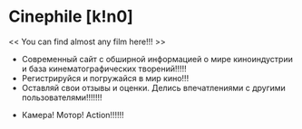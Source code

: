   # Сinephile [k!n0]
<< You can find almost any film here!!! >>

- Современный сайт с обширной информацией о мире киноиндустрии и база кинематографических творений!!!!!
- Регистрируйся и погружайся в мир кино!!!
- Оставляй свои отзывы и оценки. Делись впечатлениями с другими пользователями!!!!!!!

* Камера! Мотор! Action!!!!!!
